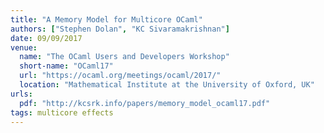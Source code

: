 ```yaml
---
title: "A Memory Model for Multicore OCaml"
authors: ["Stephen Dolan", "KC Sivaramakrishnan"]
date: 09/09/2017
venue:
  name: "The OCaml Users and Developers Workshop"
  short-name: "OCaml17"
  url: "https://ocaml.org/meetings/ocaml/2017/"
  location: "Mathematical Institute at the University of Oxford, UK"
urls:
  pdf: "http://kcsrk.info/papers/memory_model_ocaml17.pdf"
tags: multicore effects
---
```


